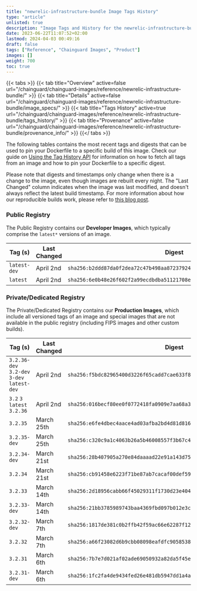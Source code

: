 ```yaml
---
title: "newrelic-infrastructure-bundle Image Tags History"
type: "article"
unlisted: true
description: "Image Tags and History for the newrelic-infrastructure-bundle Chainguard Image"
date: 2023-06-22T11:07:52+02:00
lastmod: 2024-04-03 00:49:16
draft: false
tags: ["Reference", "Chainguard Images", "Product"]
images: []
weight: 700
toc: true
---
```


{{< tabs >}}
{{< tab title="Overview" active=false url="/chainguard/chainguard-images/reference/newrelic-infrastructure-bundle/" >}}
{{< tab title="Details" active=false url="/chainguard/chainguard-images/reference/newrelic-infrastructure-bundle/image_specs/" >}}
{{< tab title="Tags History" active=true url="/chainguard/chainguard-images/reference/newrelic-infrastructure-bundle/tags_history/" >}}
{{< tab title="Provenance" active=false url="/chainguard/chainguard-images/reference/newrelic-infrastructure-bundle/provenance_info/" >}}
{{</ tabs >}}

The following tables contains the most recent tags and digests that can be used to pin your Dockerfile to a specific build of this image. Check our guide on [Using the Tag History API](/chainguard/chainguard-images/using-the-tag-history-api/) for information on how to fetch all tags from an image and how to pin your Dockerfile to a specific digest.

Please note that digests and timestamps only change when there is a change to the image, even though images are rebuilt every night. The "Last Changed" column indicates when the image was last modified, and doesn't always reflect the latest build timestamp. For more information about how our reproducible builds work, please refer to [this blog post](https://www.chainguard.dev/unchained/reproducing-chainguards-reproducible-image-builds).

### Public Registry
The Public Registry contains our **Developer Images**, which typically comprise the `latest*` versions of an image.

| Tag (s)       | Last Changed | Digest                                                                    |
|---------------|--------------|---------------------------------------------------------------------------|
|  `latest-dev` | April 2nd    | `sha256:b2ddd87da0f2dea72c47b498aa87237924a69f0f90168b283a5dd4b7ac87f998` |
|  `latest`     | April 2nd    | `sha256:6e0b48e26f602f2a99ecdbdba51121708e98e6edaace412a247a66d3751a3b8e` |


### Private/Dedicated Registry
The Private/Dedicated Registry contains our **Production Images**, which include all versioned tags of an image and special images that are not available in the public registry (including FIPS images and other custom builds).

| Tag (s)                                      | Last Changed | Digest                                                                    |
|----------------------------------------------|--------------|---------------------------------------------------------------------------|
|  `3.2.36-dev` `3.2-dev` `3-dev` `latest-dev` | April 2nd    | `sha256:f5bdc82965400d3226f65cadd7cae633f80af65047f55116d439ff8783b6725d` |
|  `3.2` `3` `latest` `3.2.36`                 | April 2nd    | `sha256:016becf80ee0f0772418fa0909e7aa68a38fa19fcac9bc516a45662476fb47cc` |
|  `3.2.35`                                    | March 25th   | `sha256:e6fe4dbec4aace4ad03afba2bd4d81d816eb2551a9802c533849c9286532bdf7` |
|  `3.2.35-dev`                                | March 25th   | `sha256:c320c9a1c4063b26a5b46008557f3b67c461044bf8196974af3072a3f22c9305` |
|  `3.2.34-dev`                                | March 21st   | `sha256:28b407905a270e84daaaad22e91a143d753505c65d389f3dd814f9363da9ea57` |
|  `3.2.34`                                    | March 21st   | `sha256:cb91458e6223f71be87ab7cacaf00def599722e8db4c7e5bb2ce4d03e2900ffd` |
|  `3.2.33`                                    | March 14th   | `sha256:2d18956cabb66f45029311f1730d23e404df8617d5697057d1263e2d3d1dba39` |
|  `3.2.33-dev`                                | March 14th   | `sha256:21bb3785989743baa4369fbd097b012e3c1539951ef937ba52b4fcb5f4c566a3` |
|  `3.2.32-dev`                                | March 7th    | `sha256:1817de381c0b2ffb42f59ac66e62287f1208b1c0db59df4d38f6e8320c93cb5a` |
|  `3.2.32`                                    | March 7th    | `sha256:a66f23082d6b9cbb08098eafdfc9058538b1944697db6cfe5c1e39d7d2d51ac0` |
|  `3.2.31`                                    | March 6th    | `sha256:7b7e7d021af02ade69050932a82da5f45ec4b7694894b52dc4ad4dcadc80b24c` |
|  `3.2.31-dev`                                | March 6th    | `sha256:1fc2fa4de9434fed26e481db5947dd1a4a80bb594272e308d0e40ef32f90b1b2` |

